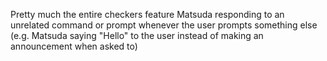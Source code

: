 Pretty much the entire checkers feature
Matsuda responding to an unrelated command or prompt whenever the user prompts something else (e.g. Matsuda saying "Hello" to the user instead of making an announcement when asked to)